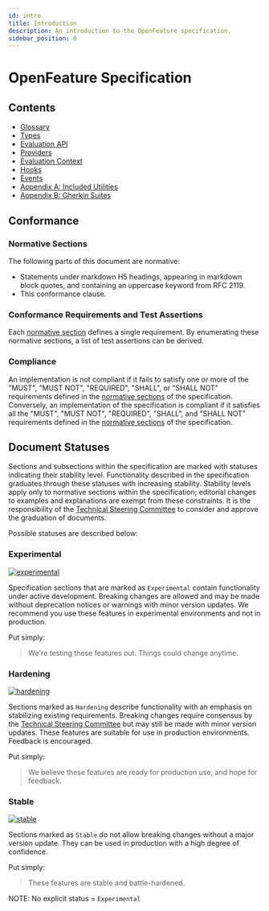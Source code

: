 ```yaml
---
id: intro
title: Introduction
description: An introduction to the OpenFeature specification.
sidebar_position: 0
---
```


# OpenFeature Specification

## Contents

- [Glossary](./glossary.md)
- [Types](./types.md)
- [Evaluation API](./sections/01-flag-evaluation.md)
- [Providers](./sections//02-providers.md)
- [Evaluation Context](./sections/03-evaluation-context.md)
- [Hooks](./sections/04-hooks.md)
- [Events](./sections/05-events.md)
- [Appendix A: Included Utilities](./appendix-a-included-utilities.md)
- [Appendix B: Gherkin Suites](./appendix-b-gherkin-suites.md)

## Conformance

### Normative Sections

The following parts of this document are normative:

- Statements under markdown H5 headings, appearing in markdown block quotes, and containing an uppercase keyword from RFC 2119.
- This conformance clause.

### Conformance Requirements and Test Assertions

Each [normative section](#normative-sections) defines a single requirement. By enumerating these normative sections, a list of test assertions can be derived.

### Compliance

An implementation is not compliant if it fails to satisfy one or more of the "MUST", "MUST NOT", "REQUIRED", "SHALL", or "SHALL NOT" requirements defined in the [normative sections](#normative-sections) of the specification. Conversely, an implementation of the specification is compliant if it satisfies all the "MUST", "MUST NOT", "REQUIRED", "SHALL", and "SHALL NOT" requirements defined in the [normative sections](#normative-sections) of the specification.

## Document Statuses

Sections and subsections within the specification are marked with statuses indicating their stability level.
Functionality described in the specification graduates through these statuses with increasing stability.
Stability levels apply only to normative sections within the specification; editorial changes to examples and explanations are exempt from these constraints.
It is the responsibility of the [Technical Steering Committee](https://github.com/open-feature/community/blob/main/governance-charter.md#tsc-members) to consider and approve the graduation of documents.

Possible statuses are described below:

### Experimental

[![experimental](https://img.shields.io/static/v1?label=Status&message=experimental&color=orange)](https://github.com/open-feature/spec/tree/main/specification#experimental)

Specification sections that are marked as `Experimental` contain functionality under active development. Breaking changes are allowed and may be made without deprecation notices or warnings with minor version updates. We recommend you use these features in experimental environments and not in production.

Put simply:

> We're testing these features out. Things could change anytime.

### Hardening

[![hardening](https://img.shields.io/static/v1?label=Status&message=hardening&color=yellow)](https://github.com/open-feature/spec/tree/main/specification#hardening)

Sections marked as `Hardening` describe functionality with an emphasis on stabilizing existing requirements. Breaking changes require consensus by the [Technical Steering Committee](https://github.com/open-feature/community/blob/main/governance-charter.md#tsc-members) but may still be made with minor version updates. These features are suitable for use in production environments. Feedback is encouraged.

Put simply:

> We believe these features are ready for production use, and hope for feedback.

### Stable

[![stable](https://img.shields.io/static/v1?label=Status&message=stable&color=green)](https://github.com/open-feature/spec/tree/main/specification#stable)

Sections marked as `Stable` do not allow breaking changes without a major version update. They can be used in production with a high degree of confidence.

Put simply:

> These features are stable and battle-hardened.

NOTE: No explicit status = `Experimental`
